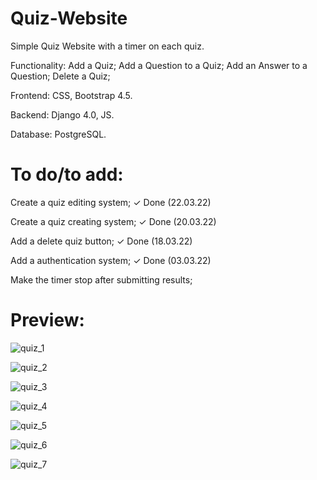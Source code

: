# Quiz-Website

Simple Quiz Website with a timer on each quiz.

Functionality: Add a Quiz; Add a Question to a Quiz; Add an Answer to a Question; Delete a Quiz;

Frontend: CSS, Bootstrap 4.5.

Backend: Django 4.0, JS.

Database: PostgreSQL.

# To do/to add:

Create a quiz editing system;
✓ Done (22.03.22)

Create a quiz creating system;
✓ Done (20.03.22)

Add a delete quiz button;
✓ Done (18.03.22)

Add a authentication system;
✓ Done (03.03.22)

Make the timer stop after submitting results;

# Preview:


![quiz_1](https://user-images.githubusercontent.com/86254474/159890715-52ca4fed-a327-4dc9-b0a1-41f226dcd480.png)

![quiz_2](https://user-images.githubusercontent.com/86254474/159890725-6cc638fc-fd22-4497-bcd6-d22ac41d89b4.png)

![quiz_3](https://user-images.githubusercontent.com/86254474/159890736-d034da38-65db-42e4-bd82-cb7b84fc4944.png)

![quiz_4](https://user-images.githubusercontent.com/86254474/159890745-56c8fbb5-5360-44d9-be41-036998b37194.png)

![quiz_5](https://user-images.githubusercontent.com/86254474/159890752-88581074-0ba8-4bac-b624-8c904aeb75c6.png)

![quiz_6](https://user-images.githubusercontent.com/86254474/159890778-c9ed10dd-5078-4e13-bab8-6a1de9764560.png)

![quiz_7](https://user-images.githubusercontent.com/86254474/159890795-aec635b7-7fe6-4c7c-8d02-7b07bacbfdca.png)

